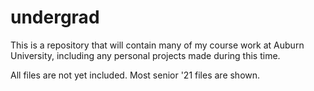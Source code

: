 # undergrad
This is a repository that will contain many of my course work at Auburn University, including any personal projects made during this time.

All files are not yet included. Most senior '21 files are shown.
